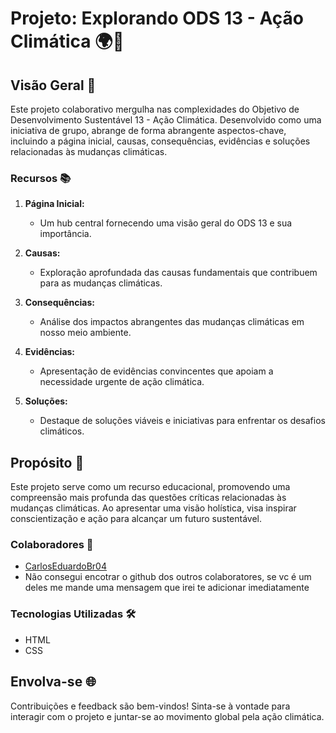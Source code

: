 # Projeto: Explorando ODS 13 - Ação Climática 🌍🌱

## Visão Geral 🚀

Este projeto colaborativo mergulha nas complexidades do Objetivo de Desenvolvimento Sustentável 13 - Ação Climática. Desenvolvido como uma iniciativa de grupo, abrange de forma abrangente aspectos-chave, incluindo a página inicial, causas, consequências, evidências e soluções relacionadas às mudanças climáticas.

### Recursos 📚

1. **Página Inicial:**
   - Um hub central fornecendo uma visão geral do ODS 13 e sua importância.

2. **Causas:**
   - Exploração aprofundada das causas fundamentais que contribuem para as mudanças climáticas.

3. **Consequências:**
   - Análise dos impactos abrangentes das mudanças climáticas em nosso meio ambiente.

4. **Evidências:**
   - Apresentação de evidências convincentes que apoiam a necessidade urgente de ação climática.

5. **Soluções:**
   - Destaque de soluções viáveis e iniciativas para enfrentar os desafios climáticos.

## Propósito 🎯

Este projeto serve como um recurso educacional, promovendo uma compreensão mais profunda das questões críticas relacionadas às mudanças climáticas. Ao apresentar uma visão holística, visa inspirar conscientização e ação para alcançar um futuro sustentável.

### Colaboradores 👥

- [CarlosEduardoBr04](https://github.com/CarlosEduardoBr04)
- Não consegui encotrar o github dos outros colaboratores, se vc é um deles me mande uma mensagem que irei te adicionar imediatamente
  
### Tecnologias Utilizadas 🛠️

- HTML
- CSS

## Envolva-se 🌐

Contribuições e feedback são bem-vindos! Sinta-se à vontade para interagir com o projeto e juntar-se ao movimento global pela ação climática.
